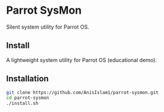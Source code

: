 # Parrot SysMon
Silent system utility for Parrot OS.

## Install

A lightweight system utility for Parrot OS (educational demo).

## Installation

```bash
git clone https://github.com/AnisIslam1/parrot-sysmon.git
cd parrot-sysmon
./install.sh
